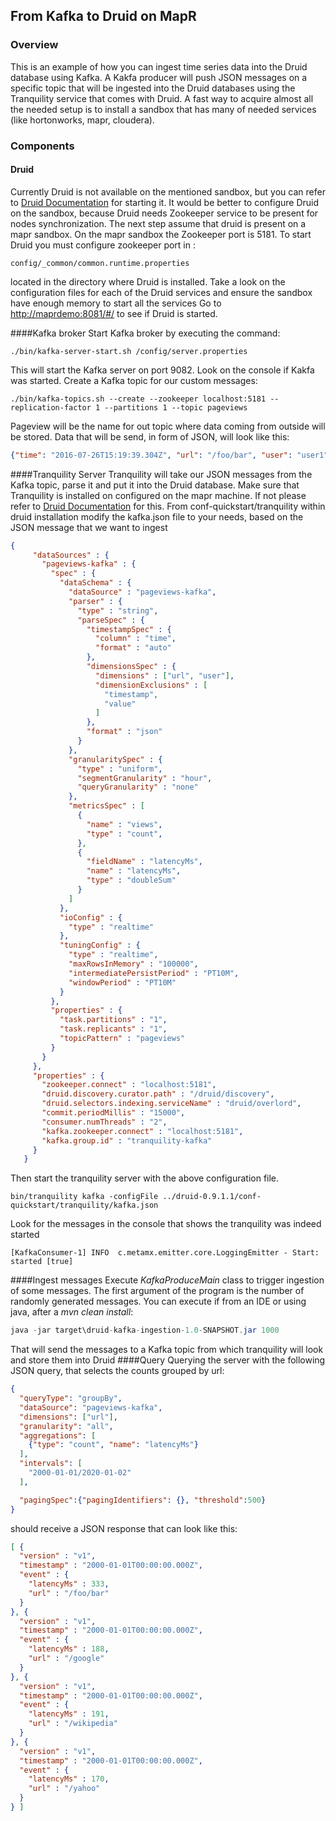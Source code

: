 ## **From Kafka to Druid on MapR**

### Overview

This is an example of how you can ingest time series data into the Druid database using Kafka.
A Kakfa producer will push JSON messages on a specific topic that will be ingested into the Druid databases using the Tranquility service that comes with Druid.
A fast way to acquire almost all the needed setup is to install a sandbox that has many of needed services (like hortonworks, mapr, cloudera). 

### Components
#### Druid
Currently Druid is not available on the mentioned sandbox, but you can refer to [Druid Documentation](http://druid.io/docs/0.9.0/tutorials/quickstart.html) for starting it.
It would be better to configure Druid on the sandbox, because Druid needs Zookeeper service to be present for nodes synchronization.
The next step assume that druid is present on a mapr sandbox.
On the mapr sandbox the Zookeeper port is 5181. To start Druid you must configure zookeeper port in :
```shell
config/_common/common.runtime.properties
``` 
located in the directory where Druid is installed.
Take a look on the configuration files for each of the Druid services and ensure the sandbox have enough memory to start all the services
Go to [http://maprdemo:8081/#/](http://maprdemo:8081/#/) to see if Druid is started.
    
####Kafka broker
Start Kafka broker by executing the command: 
```shell
./bin/kafka-server-start.sh /config/server.properties
```
This will start the Kafka server on port 9082. Look on the console if Kakfa was started.
Create a Kafka topic for our custom messages: 
```shell
./bin/kafka-topics.sh --create --zookeeper localhost:5181 --replication-factor 1 --partitions 1 --topic pageviews
```
Pageview will be the name for out topic where data coming from outside will be stored. Data that will be send, in form of JSON, will look like this:
```json
{"time": "2016-07-26T15:19:39.304Z", "url": "/foo/bar", "user": "user1", "latencyMs": 32}
```
    
    
####Tranquility Server
Tranquility will take our JSON messages from the Kafka topic, parse it and put it into the Druid database.
Make sure that Tranquility is installed on configured on the mapr machine. If not please refer to [Druid Documentation](http://druid.io/docs/0.9.0/tutorials/quickstart.html) for this.
From conf-quickstart/tranquility within druid installation modify the kafka.json file to your needs, based on the JSON message that we want to ingest

```json
{
     "dataSources" : {
       "pageviews-kafka" : {
         "spec" : {
           "dataSchema" : {
             "dataSource" : "pageviews-kafka",
             "parser" : {
               "type" : "string",
               "parseSpec" : {
                 "timestampSpec" : {
                   "column" : "time",
                   "format" : "auto"
                 },
                 "dimensionsSpec" : {
                   "dimensions" : ["url", "user"],
                   "dimensionExclusions" : [
                     "timestamp",
                     "value"
                   ]
                 },
                 "format" : "json"
               }
             },
             "granularitySpec" : {
               "type" : "uniform",
               "segmentGranularity" : "hour",
               "queryGranularity" : "none"
             },
             "metricsSpec" : [
               {
                 "name" : "views",
                 "type" : "count", 
               },
               {
                 "fieldName" : "latencyMs",
                 "name" : "latencyMs",
                 "type" : "doubleSum"
               }
             ]
           },
           "ioConfig" : {
             "type" : "realtime"
           },
           "tuningConfig" : {
             "type" : "realtime",
             "maxRowsInMemory" : "100000",
             "intermediatePersistPeriod" : "PT10M",
             "windowPeriod" : "PT10M"
           }
         },
         "properties" : {
           "task.partitions" : "1",
           "task.replicants" : "1",
           "topicPattern" : "pageviews"
         }
       }
     },
     "properties" : {
       "zookeeper.connect" : "localhost:5181",
       "druid.discovery.curator.path" : "/druid/discovery",
       "druid.selectors.indexing.serviceName" : "druid/overlord",
       "commit.periodMillis" : "15000",
       "consumer.numThreads" : "2",
       "kafka.zookeeper.connect" : "localhost:5181",
       "kafka.group.id" : "tranquility-kafka"
     }
   }
```

Then start the tranquility server with the above configuration file.
```
bin/tranquility kafka -configFile ../druid-0.9.1.1/conf-quickstart/tranquility/kafka.json
```
Look for the messages in the console that shows the tranquility was indeed started
```
[KafkaConsumer-1] INFO  c.metamx.emitter.core.LoggingEmitter - Start: started [true]
```
####Ingest messages
Execute _KafkaProduceMain_ class to trigger ingestion of some messages. The first argument of the program is the number of randomly generated messages.
You can execute if from an IDE or using java, after a _mvn clean install_: 
```java
java -jar target\druid-kafka-ingestion-1.0-SNAPSHOT.jar 1000
```

That will send the messages to a Kafka topic from which tranquility will look and store them into Druid
####Query
Querying the server with the following JSON query, that selects the counts grouped by url:
```json
{
  "queryType": "groupBy",
  "dataSource": "pageviews-kafka",
  "dimensions": ["url"],
  "granularity": "all",
  "aggregations": [
    {"type": "count", "name": "latencyMs"}
  ],
  "intervals": [
    "2000-01-01/2020-01-02"
  ],

  "pagingSpec":{"pagingIdentifiers": {}, "threshold":500}
}
```
should receive a JSON response that can look like this:
```json
[ {
  "version" : "v1",
  "timestamp" : "2000-01-01T00:00:00.000Z",
  "event" : {
    "latencyMs" : 333,
    "url" : "/foo/bar"
  }
}, {
  "version" : "v1",
  "timestamp" : "2000-01-01T00:00:00.000Z",
  "event" : {
    "latencyMs" : 188,
    "url" : "/google"
  }
}, {
  "version" : "v1",
  "timestamp" : "2000-01-01T00:00:00.000Z",
  "event" : {
    "latencyMs" : 191,
    "url" : "/wikipedia"
  }
}, {
  "version" : "v1",
  "timestamp" : "2000-01-01T00:00:00.000Z",
  "event" : {
    "latencyMs" : 170,
    "url" : "/yahoo"
  }
} ]
```
